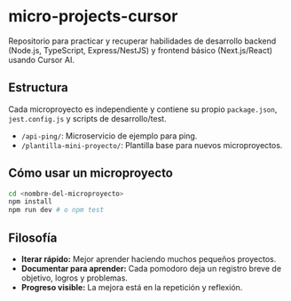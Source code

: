 # micro-projects-cursor

Repositorio para practicar y recuperar habilidades de desarrollo backend (Node.js, TypeScript, Express/NestJS) y frontend básico (Next.js/React) usando Cursor AI.

## Estructura

Cada microproyecto es independiente y contiene su propio `package.json`, `jest.config.js` y scripts de desarrollo/test.

- `/api-ping/`: Microservicio de ejemplo para ping.
- `/plantilla-mini-proyecto/`: Plantilla base para nuevos microproyectos.

## Cómo usar un microproyecto

```bash
cd <nombre-del-microproyecto>
npm install
npm run dev # o npm test
```

## Filosofía
- **Iterar rápido:** Mejor aprender haciendo muchos pequeños proyectos.
- **Documentar para aprender:** Cada pomodoro deja un registro breve de objetivo, logros y problemas.
- **Progreso visible:** La mejora está en la repetición y reflexión.
